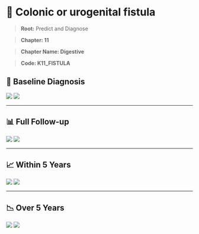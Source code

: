 # 🧬 Colonic or urogenital fistula
    
> **Root:** Predict and Diagnose

> **Chapter: 11**

> **Chapter Name: Digestive**

> **Code: K11_FISTULA**

## 🧪 Baseline Diagnosis

<img src="/Predict/Figures/Baseline/IMP/K11_FISTULA.png" />

<CsvTableIMP src="/Predict/Data/Baseline/IMP/IMP_K11_FISTULA.csv" label="🔍 View full results" />

<img src="/Predict/Figures/Baseline/ROC/K11_FISTULA.png" />

<CsvTableROC src="/Predict/Data/Baseline/EVA/K11_FISTULA.csv" label="🔍 View full results" />

---

## 📊 Full Follow-up

<img src="/Predict/Figures/ALL/IMP/K11_FISTULA.png" />

<CsvTableIMP src="/Predict/Data/ALL/IMP/IMP_K11_FISTULA.csv" label="🔍 View full results" />

<img src="/Predict/Figures/ALL/ROC/K11_FISTULA.png" />

<CsvTableROC src="/Predict/Data/ALL/EVA/K11_FISTULA.csv" label="🔍 View full results" />

---

## 📈 Within 5 Years

<img src="/Predict/Figures/FYears/IMP/K11_FISTULA.png" />

<CsvTableIMP src="/Predict/Data/FYears/IMP/IMP_K11_FISTULA.csv" label="🔍 View full results" />

<img src="/Predict/Figures/FYears/ROC/K11_FISTULA.png" />

<CsvTableROC src="/Predict/Data/FYears/EVA/K11_FISTULA.csv" label="🔍 View full results" />

---

## 📉 Over 5 Years

<img src="/Predict/Figures/OverFYears/IMP/K11_FISTULA.png" />

<CsvTableIMP src="/Predict/Data/OverFYears/IMP/IMP_K11_FISTULA.csv" label="🔍 View full results" />

<img src="/Predict/Figures/OverFYears/ROC/K11_FISTULA.png" />

<CsvTableROC src="/Predict/Data/OverFYears/EVA/K11_FISTULA.csv" label="🔍 View full results" />
